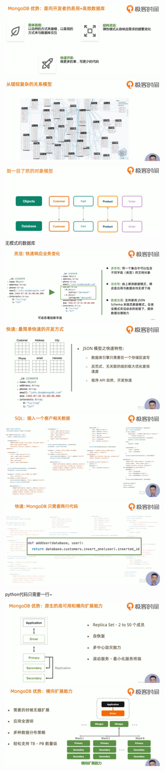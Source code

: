 ![1646634765072](README/1646634765072.png)

![1646634798072](README/1646634798072.png)

![1646634811475](README/1646634811475.png)

无模式的数据库

![1646634860492](README/1646634860492.png)

![1646634940639](README/1646634940639.png)

![1646635015846](README/1646635015846.png)

![1646635034527](README/1646635034527.png)

python代码只需要一行~

![1646635073714](README/1646635073714.png)

![1646635156702](README/1646635156702.png)